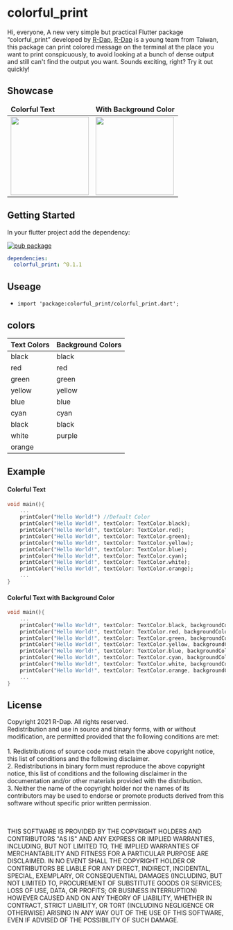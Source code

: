 # colorful_print

Hi, everyone, A new very simple but practical Flutter package “colorful_print” developed by [R-Dap](https://r-dap.com), [R-Dap](https://r-dap.com) is a young team from Taiwan, this package can print colored message on the terminal at the place you want to print conspicuously, to avoid looking at a bunch of dense output and still can't find the output you want. Sounds exciting, right? Try it out quickly!

## Showcase

<table>
	<thead>
		<td>
			<b>Colorful Text</b>
		</td>
		<td>
			<b>With Background Color</b>
		</td>
	</thead>
	<tr>
		<td>
			<img src="https://i.imgur.com/1U1thZp.png" width = 180 heigh = 279/>
		</td>
		<td>
			<img src="https://i.imgur.com/JnpjROt.png" width = 180 heigh = 279/>
	</tr>
</table>

## Getting Started
In your flutter project add the dependency:

[![pub package](https://img.shields.io/pub/v/colorful_print.svg)](https://pub.dev/packages/colorful_print)
```yaml
dependencies:
  colorful_print: ^0.1.1
```
## Useage
* `import 'package:colorful_print/colorful_print.dart';`
## colors

Text Colors  | Background Colors
------------- | -------------
black  | black
red  | red
green  | green
yellow  | yellow 
blue  | blue
cyan | cyan
black  | black
white | purple
orange  | 

## Example

#### Colorful Text

```dart
void main(){
    ...
    printColor("Hello World!") //Default Color
    printColor("Hello World!", textColor: TextColor.black);
    printColor("Hello World!", textColor: TextColor.red);
    printColor("Hello World!", textColor: TextColor.green);
    printColor("Hello World!", textColor: TextColor.yellow);
    printColor("Hello World!", textColor: TextColor.blue);
    printColor("Hello World!", textColor: TextColor.cyan);
    printColor("Hello World!", textColor: TextColor.white);
    printColor("Hello World!", textColor: TextColor.orange);
    ...
}
```
#### Colorful Text with Background Color

```dart
void main(){
    ...
    printColor("Hello World!", textColor: TextColor.black, backgroundColor: BackGroundColor.purple);
    printColor("Hello World!", textColor: TextColor.red, backgroundColor: BackGroundColor.white);
    printColor("Hello World!", textColor: TextColor.green, backgroundColor: BackGroundColor.cyan);
    printColor("Hello World!", textColor: TextColor.yellow, backgroundColor: BackGroundColor.blue);
    printColor("Hello World!", textColor: TextColor.blue, backgroundColor: BackGroundColor.yellow);
    printColor("Hello World!", textColor: TextColor.cyan, backgroundColor: BackGroundColor.green);
    printColor("Hello World!", textColor: TextColor.white, backgroundColor: BackGroundColor.red);
    printColor("Hello World!", textColor: TextColor.orange, backgroundColor: BackGroundColor.black);
    ...
}
```
## License

Copyright 2021  R-Dap. All rights reserved.<br>
Redistribution and use in source and binary forms, with or without modification, are permitted provided that the following conditions are met:<br>
<br>1. Redistributions of source code must retain the above copyright notice, this list of conditions and the following disclaimer.
<br>2. Redistributions in binary form must reproduce the above copyright notice, this list of conditions and the following disclaimer in the documentation and/or other materials provided with the distribution.
<br>3. Neither the name of the copyright holder nor the names of its contributors may be used to endorse or promote products derived from this software without specific prior written permission.

<br><br>THIS SOFTWARE IS PROVIDED BY THE COPYRIGHT HOLDERS AND CONTRIBUTORS "AS IS" AND ANY EXPRESS OR IMPLIED WARRANTIES, INCLUDING, BUT NOT LIMITED TO, THE IMPLIED WARRANTIES OF MERCHANTABILITY AND FITNESS FOR A PARTICULAR PURPOSE ARE DISCLAIMED. IN NO EVENT SHALL THE COPYRIGHT HOLDER OR CONTRIBUTORS BE LIABLE FOR ANY DIRECT, INDIRECT, INCIDENTAL, SPECIAL, EXEMPLARY, OR CONSEQUENTIAL DAMAGES (INCLUDING, BUT NOT LIMITED TO, PROCUREMENT OF SUBSTITUTE GOODS OR SERVICES; LOSS OF USE, DATA, OR PROFITS; OR BUSINESS INTERRUPTION) HOWEVER CAUSED AND ON ANY THEORY OF LIABILITY, WHETHER IN CONTRACT, STRICT LIABILITY, OR TORT (INCLUDING NEGLIGENCE OR OTHERWISE) ARISING IN ANY WAY OUT OF THE USE OF THIS SOFTWARE, EVEN IF ADVISED OF THE POSSIBILITY OF SUCH DAMAGE.

